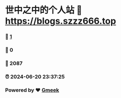 # 世中之中的个人站 :link: https://blogs.szzz666.top 
### :page_facing_up: [1](https://blogs.szzz666.top/tag.html) 
### :speech_balloon: 0 
### :hibiscus: 2087 
### :alarm_clock: 2024-06-20 23:37:25 
### Powered by :heart: [Gmeek](https://github.com/Meekdai/Gmeek)
